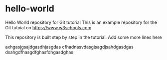 # hello-world
Hello World repository for Git tutorial
This is an example repository for the Git tutoial on https://www.w3schools.com

This repository is built step by step in the tutorial.
Add some more lines here

axhgasjgsajdgasdhjasgdas
cfhadnasvdasgjsagdjsahdgasdgas
dsahgdfhasgdfghasfdhgasdghas
